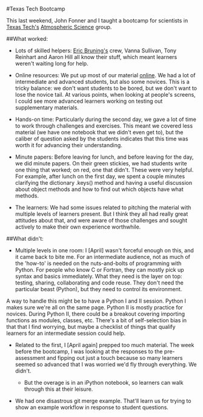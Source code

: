 #Texas Tech Bootcamp

This last weekend, John Fonner and I taught a bootcamp for scientists in [Texas Tech's](http://www.ttu.edu/) [Atmospheric Science](http://www.atmo.ttu.edu/index.php) group.

##What worked:

+ Lots of skilled helpers: [Eric Bruning's](http://www.atmo.ttu.edu/bruning/) crew, Vanna Sullivan, Tony Reinhart and Aaron Hill all know their stuff, which meant learners weren't waiting long for help.  

+ Online resources: We put up most of our material [online](https://github.com/wrightaprilm/TTU). We had a lot of intermediate and advanced students, but also some novices. This is a tricky balance: we don't want students to be bored, but we don't want to lose the novice tail. At various points, when looking at people's screens, I could see more advanced learners working on testing out supplementary materials.

+ Hands-on time: Particularly during the second day, we gave a lot of time to work through challenges and exercises. This meant we covered less material (we have one notebook that we didn't even get to), but the caliber of question asked by the students indicates that this time was worth it for advancing their understanding.

+ Minute papers: Before leaving for lunch, and before leaving for the day, we did minute papers. On their green stickies, we had students write one thing that worked; on red, one that didn't. These were very helpful. For example, after lunch on the first day, we spent a couple minutes clarifying the dictionary  .keys() method and having a useful discussion about object methods and how to find out which objects have what methods.

+ The learners: We had some issues related to pitching the material with multiple levels of learners present. But I think they all had really great attitudes about that, and were aware of those challenges and sought actively to make their own experience worthwhile. 

##What didn't:

+ Multiple levels in one room: I [April] wasn't forceful enough on this, and it came back to bite me. For an intermediate audience, not as much of the 'how-to' is needed on the nuts-and-bolts of programming with Python. For people who know C or Fortran, they can mostly pick up syntax and basics immediately. What they need is the layer on top: testing, sharing, collaborating and code reuse. They don't need the particular beast (Python), but they need to control its environment. 

A way to handle this might be to have a Python I and II session. Python I makes sure we're all on the same page. Python II is mostly practice for novices. During Python II, there could be a breakout covering importing functions as modules, classes, etc. There's a bit of self-selection bias in that that I find worrying, but maybe a checklist of things that qualify learners for an intermediate session could help.  

+ Related to the first, I [April again] prepped too much material. The week before the bootcamp, I was looking at the responses to the pre-assessment and fipping out just a touch because so many learners seemed so advanced that I was worried we'd fly through everything. We didn't.  
	+ But the overage is in an iPython notebook, so learners can walk through this at their leisure.

+ We had one disastrous git merge example. That'll learn us for trying to show an example workflow in response to student questions. 


